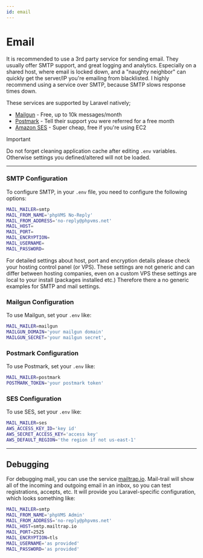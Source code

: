 ```yaml
---
id: email
---
```


# Email

It is recommended to use a 3rd party service for sending email. They usually
offer SMTP support, and great logging and analytics. Especially on a shared
host, where email is locked down, and a "naughty neighbor" can quickly get the
server/IP you're emailing from blacklisted. I highly recommend using a service
over SMTP, because SMTP slows response times down.

These services are supported by Laravel natively;

- [Mailgun](http://www.mailgun.com) - Free, up to 10k messages/month
- [Postmark](https://postmarkapp.com) - Tell their support you were referred for
  a free month
- [Amazon SES](https://aws.amazon.com/ses/) - Super cheap, free if you're using
  EC2

> [!IMPORTANT]  
> Do not forget cleaning application cache after editing `.env` variables.
> Otherwise settings you defined/altered will not be loaded.

---

### SMTP Configuration

To configure SMTP, in your `.env` file, you need to configure the following
options:

```bash title=".env"
MAIL_MAILER=smtp
MAIL_FROM_NAME='phpVMS No-Reply'
MAIL_FROM_ADDRESS='no-reply@phpvms.net'
MAIL_HOST=
MAIL_PORT=
MAIL_ENCRYPTION=
MAIL_USERNAME=
MAIL_PASSWORD=
```

For detailed settings about host, port and encryption details please check your
hosting control panel (or VPS). These settings are not generic and can differ
between hosting companies, even on a custom VPS these settings are local to your
install (packages installed etc.) Therefore there a no generic examples for SMTP
and mail settings.

### Mailgun Configuration

To use Mailgun, set your `.env` like:

```bash title=".env"
MAIL_MAILER=mailgun
MAILGUN_DOMAIN='your mailgun domain'
MAILGUN_SECRET='your mailgun secret',
```

### Postmark Configuration

To use Postmark, set your `.env` like:

```bash title=".env"
MAIL_MAILER=postmark
POSTMARK_TOKEN='your postmark token'
```

### SES Configuration

To use SES, set your `.env` like:

```bash title=".env"
MAIL_MAILER=ses
AWS_ACCESS_KEY_ID='key id'
AWS_SECRET_ACCESS_KEY='access key'
AWS_DEFAULT_REGION='the region if not us-east-1'
```

---

## Debugging

For debugging mail, you can use the service [mailtrap.io](https://mailtrap.io).
Mail-trail will show all of the incoming and outgoing email in an inbox, so you
can test registrations, accepts, etc. It will provide you Laravel-specific
configuration, which looks something like:

```bash title=".env"
MAIL_MAILER=smtp
MAIL_FROM_NAME='phpVMS Admin'
MAIL_FROM_ADDRESS='no-reply@phpvms.net'
MAIL_HOST=smtp.mailtrap.io
MAIL_PORT=2525
MAIL_ENCRYPTION=tls
MAIL_USERNAME='as provided'
MAIL_PASSWORD='as provided'
```
